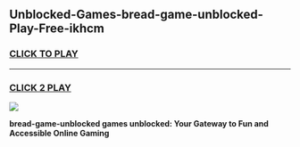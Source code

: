 
## Unblocked-Games-bread-game-unblocked-Play-Free-ikhcm
<h3>
<a href="https://premium76.site?title=bread-game-unblocked&ref=17A">CLICK TO PLAY</a></h3>
<hr>

<h3>
<a href="https://premium76.site?title=bread-game-unblocked&ref=17A">CLICK 2 PLAY</a>
  
</h3>

<a href="https://premium76.site?title=bread-game-unblocked&ref=17A"><img src="https://clearcache.store/games.png"></a>


**bread-game-unblocked games unblocked: Your Gateway to Fun and Accessible Online Gaming**
